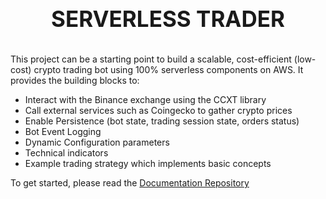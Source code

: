 
<h1 align="center" style="display: block; font-size: 2.5em; font-weight: bold; margin-block-start: 1em; margin-block-end: 1em;">
  <br /><br /><strong>SERVERLESS TRADER</strong>
</h1>


This project can be a starting point to build a scalable, cost-efficient (low-cost) crypto trading bot using 100% serverless components on AWS. It provides the building blocks to: 
- Interact with the Binance exchange using the CCXT library
- Call external services such as Coingecko to gather crypto prices
- Enable Persistence (bot state, trading session state, orders status)
- Bot Event Logging
- Dynamic Configuration parameters
- Technical indicators 
- Example trading strategy which implements basic concepts

To get started, please read the [Documentation Repository](https://github.com/serverless-trader/documentation/README.md)

